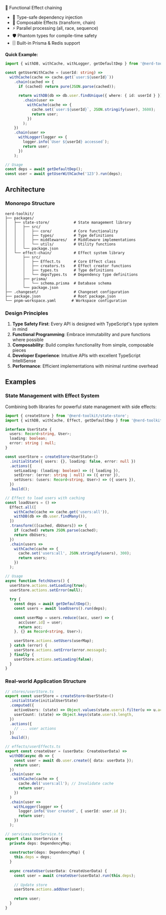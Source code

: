 🔗 Functional Effect chaining
- 💉 Type-safe dependency injection
- 🔄 Composable Effects (transform, chain)
- ⚡ Parallel processing (all, race, sequence)
- 🛡️ Phantom types for compile-time safety
- 🗄️ Built-in Prisma & Redis support

**Quick Example:**
```typescript
import { withDB, withCache, withLogger, getDefaultDep } from '@nerd-toolkit/effect-chain';

const getUserWithCache = (userId: string) =>
  withCache(cache => cache.get(`user:${userId}`))
    .chain(cached => {
      if (cached) return pure(JSON.parse(cached));
      
      return withDB(db => db.user.findUnique({ where: { id: userId } }))
        .chain(user => 
          withCache(cache => {
            cache.set(`user:${userId}`, JSON.stringify(user), 3600);
            return user;
          })
        );
    })
    .chain(user =>
      withLogger(logger => {
        logger.info(`User ${userId} accessed`);
        return user;
      })
    );

// Usage
const deps = await getDefaultDep();
const user = await getUserWithCache('123').run(deps);
```


## Architecture

### Monorepo Structure

```
nerd-toolkit/
├── packages/
│   ├── state-store/           # State management library
│   │   ├── src/
│   │   │   ├── core/          # Core functionality
│   │   │   ├── types/         # Type definitions
│   │   │   ├── middlewares/   # Middleware implementations
│   │   │   └── utils/         # Utility functions
│   │   └── package.json
│   └── effect-chain/          # Effect system library
│       ├── src/
│       │   ├── Effect.ts      # Core Effect class
│       │   ├── creators.ts    # Effect creator functions
│       │   ├── types.ts       # Type definitions
│       │   └── depsTypes.ts   # Dependency type definitions
│       ├── prisma/
│       │   └── schema.prisma  # Database schema
│       └── package.json
├── .changeset/                # Changeset configuration
├── package.json               # Root package.json
└── pnpm-workspace.yaml       # Workspace configuration
```

### Design Principles

1. **Type Safety First**: Every API is designed with TypeScript's type system in mind
2. **Functional Programming**: Embrace immutability and pure functions where possible
3. **Composability**: Build complex functionality from simple, composable pieces
4. **Developer Experience**: Intuitive APIs with excellent TypeScript IntelliSense
5. **Performance**: Efficient implementations with minimal runtime overhead

## Examples

### State Management with Effect System

Combining both libraries for powerful state management with side effects:

```typescript
import { createStore } from '@nerd-toolkit/state-store';
import { withDB, withCache, Effect, getDefaultDep } from '@nerd-toolkit/effect-chain';

interface UserState {
  users: Record<string, User>;
  loading: boolean;
  error: string | null;
}

const userStore = createStore<UserState>()
  .initialState({ users: {}, loading: false, error: null })
  .actions({
    setLoading: (loading: boolean) => ({ loading }),
    setError: (error: string | null) => ({ error }),
    setUsers: (users: Record<string, User>) => ({ users }),
  })
  .build();

// Effect to load users with caching
const loadUsers = () =>
  Effect.all([
    withCache(cache => cache.get('users:all')),
    withDB(db => db.user.findMany()),
  ])
  .transform(([cached, dbUsers]) => {
    if (cached) return JSON.parse(cached);
    return dbUsers;
  })
  .chain(users =>
    withCache(cache => {
      cache.set('users:all', JSON.stringify(users), 300);
      return users;
    })
  );

// Usage
async function fetchUsers() {
  userStore.actions.setLoading(true);
  userStore.actions.setError(null);
  
  try {
    const deps = await getDefaultDep();
    const users = await loadUsers().run(deps);
    
    const userMap = users.reduce((acc, user) => {
      acc[user.id] = user;
      return acc;
    }, {} as Record<string, User>);
    
    userStore.actions.setUsers(userMap);
  } catch (error) {
    userStore.actions.setError(error.message);
  } finally {
    userStore.actions.setLoading(false);
  }
}
```

### Real-world Application Structure

```typescript
// stores/userStore.ts
export const userStore = createStore<UserState>()
  .initialState(initialUserState)
  .computed({
    activeUsers: (state) => Object.values(state.users).filter(u => u.active),
    userCount: (state) => Object.keys(state.users).length,
  })
  .actions({
    // ... user actions
  })
  .build();

// effects/userEffects.ts
export const createUser = (userData: CreateUserData) =>
  withDB(async db => {
    const user = await db.user.create({ data: userData });
    return user;
  })
  .chain(user =>
    withCache(cache => {
      cache.del('users:all'); // Invalidate cache
      return user;
    })
  )
  .chain(user =>
    withLogger(logger => {
      logger.info('User created', { userId: user.id });
      return user;
    })
  );

// services/userService.ts
export class UserService {
  private deps: DependencyMap;
  
  constructor(deps: DependencyMap) {
    this.deps = deps;
  }
  
  async createUser(userData: CreateUserData) {
    const user = await createUser(userData).run(this.deps);
    
    // Update store
    userStore.actions.addUser(user);
    
    return user;
  }
}
```

